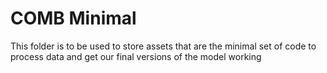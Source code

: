 # COMB Minimal
This folder is to be used to store assets that are the minimal set of code to process data and get our final versions of the model working
